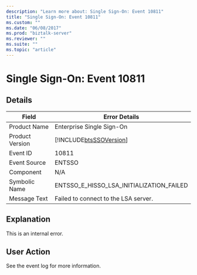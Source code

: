 ```yaml
---
description: "Learn more about: Single Sign-On: Event 10811"
title: "Single Sign-On: Event 10811"
ms.custom: ""
ms.date: "06/08/2017"
ms.prod: "biztalk-server"
ms.reviewer: ""
ms.suite: ""
ms.topic: "article"
---
```

# Single Sign-On: Event 10811
## Details  
  
| Field | Error Details |
|-----------------|------------------------------------------------------------|
|  Product Name   |                 Enterprise Single Sign-On                  |
| Product Version | [!INCLUDE[btsSSOVersion](../includes/btsssoversion-md.md)] |
|    Event ID     |                           10811                            |
|  Event Source   |                           ENTSSO                           |
|    Component    |                            N/A                             |
|  Symbolic Name  |          ENTSSO_E_HISSO_LSA_INITIALIZATION_FAILED          |
|  Message Text   |            Failed to connect to the LSA server.            |
  
## Explanation  
 This is an internal error.  
  
## User Action  
 See the event log for more information.

